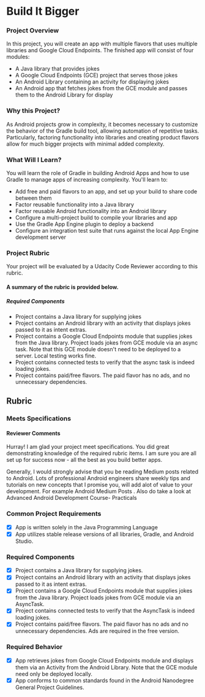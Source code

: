 # Build It Bigger

### Project Overview
In this project, you will create an app with multiple flavors that uses multiple libraries and Google Cloud Endpoints. The finished app will consist of four modules:

* A Java library that provides jokes
* A Google Cloud Endpoints (GCE) project that serves those jokes
* An Android Library containing an activity for displaying jokes
* An Android app that fetches jokes from the GCE module and passes them to the Android Library for display

### Why this Project?
As Android projects grow in complexity, it becomes necessary to customize the behavior of the Gradle build tool, allowing automation of repetitive tasks. Particularly, factoring functionality into libraries and creating product flavors allow for much bigger projects with minimal added complexity.

### What Will I Learn?
You will learn the role of Gradle in building Android Apps and how to use Gradle to manage apps of increasing complexity. You'll learn to:

* Add free and paid flavors to an app, and set up your build to share code between them
* Factor reusable functionality into a Java library
* Factor reusable Android functionality into an Android library
* Configure a multi-project build to compile your libraries and app
* Use the Gradle App Engine plugin to deploy a backend
* Configure an integration test suite that runs against the local App Engine development server

### Project Rubric
Your project will be evaluated by a Udacity Code Reviewer according to this rubric.

#### A summary of the rubric is provided below.

##### Required Components
* Project contains a Java library for supplying jokes
* Project contains an Android library with an activity that displays jokes passed to it as intent extras.
* Project contains a Google Cloud Endpoints module that supplies jokes from the Java library. Project loads jokes from GCE module via an async task. Note that this GCE module doesn't need to be deployed to a server. Local testing works fine.
* Project contains connected tests to verify that the async task is indeed loading jokes.
* Project contains paid/free flavors. The paid flavor has no ads, and no unnecessary dependencies.

## Rubric

### Meets Specifications
#### Reviewer Comments
Hurray! I am glad your project meet specifications. You did great demonstrating knowledge of the required rubric items. I am sure you are all set up for success now - all the best as you build better apps.

Generally, I would strongly advise that you be reading Medium posts related to Android. Lots of professional Android engineers share weekly tips and tutorials on new concepts that I promise you, will add alot of value to your development. For example Android Medium Posts . Also do take a look at Advanced Android Development Course- Practicals

### Common Project Requirements
- [x] App is written solely in the Java Programming Language
- [x] App utilizes stable release versions of all libraries, Gradle, and Android Studio.

### Required Components
- [x] Project contains a Java library for supplying jokes.
- [x] Project contains an Android library with an activity that displays jokes passed to it as intent extras.
- [x] Project contains a Google Cloud Endpoints module that supplies jokes from the Java library. Project loads jokes from GCE module via an AsyncTask.
- [x] Project contains connected tests to verify that the AsyncTask is indeed loading jokes.
- [x] Project contains paid/free flavors. The paid flavor has no ads and no unnecessary dependencies. Ads are required in the free version.

### Required Behavior
- [x] App retrieves jokes from Google Cloud Endpoints module and displays them via an Activity from the Android Library. Note that the GCE module need only be deployed locally.
- [x] App conforms to common standards found in the Android Nanodegree General Project Guidelines.
